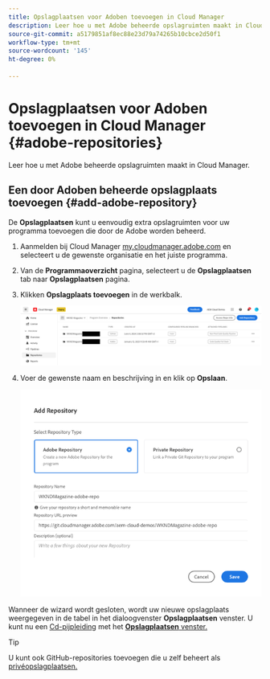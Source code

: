 ```yaml
---
title: Opslagplaatsen voor Adoben toevoegen in Cloud Manager
description: Leer hoe u met Adobe beheerde opslagruimten maakt in Cloud Manager.
source-git-commit: a5179851af8ec88e23d79a74265b10cbce2d50f1
workflow-type: tm+mt
source-wordcount: '145'
ht-degree: 0%

---
```



# Opslagplaatsen voor Adoben toevoegen in Cloud Manager {#adobe-repositories}

Leer hoe u met Adobe beheerde opslagruimten maakt in Cloud Manager.

## Een door Adoben beheerde opslagplaats toevoegen {#add-adobe-repository}

De **Opslagplaatsen** kunt u eenvoudig extra opslagruimten voor uw programma toevoegen die door de Adobe worden beheerd.

1. Aanmelden bij Cloud Manager [my.cloudmanager.adobe.com](https://my.cloudmanager.adobe.com/) en selecteert u de gewenste organisatie en het juiste programma.

1. Van de **Programmaoverzicht** pagina, selecteert u de **Opslagplaatsen** tab naar **Opslagplaatsen** pagina.

1. Klikken **Opslagplaats toevoegen** in de werkbalk.

   ![Opslagplaats toevoegen, knop](assets/add-repository.png)

1. Voer de gewenste naam en beschrijving in en klik op **Opslaan**.

   ![Dialoogvenster Opslagplaats toevoegen](assets/add-adobe-repository.png)

Wanneer de wizard wordt gesloten, wordt uw nieuwe opslagplaats weergegeven in de tabel in het dialoogvenster **Opslagplaatsen** venster. U kunt nu een [Cd-pijpleiding](/help/implementing/cloud-manager/configuring-pipelines/introduction-ci-cd-pipelines.md) met het [**Opslagplaatsen** venster.](managing-repositories.md)

>[!TIP]
>
>U kunt ook GitHub-repositories toevoegen die u zelf beheert als [privéopslagplaatsen.](private-repositories.md)
